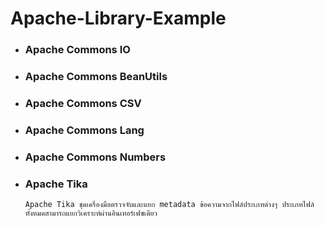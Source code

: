 # Apache-Library-Example

- ### Apache Commons IO

- ### Apache Commons BeanUtils

- ### Apache Commons CSV

- ### Apache Commons Lang

- ### Apache Commons Numbers

- ### Apache Tika

      Apache Tika ชุดเครื่องมือตรวจจับและแยก metadata ข้อความจากไฟล์ประเภทต่างๆ ประเภทไฟล์ทั้งหมดสามารถแยกวิเคราะห์ผ่านอินเทอร์เฟซเดียว
